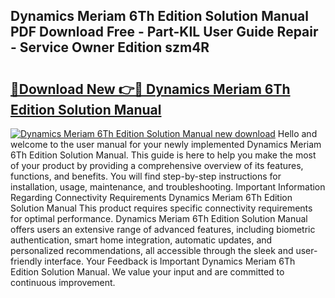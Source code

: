 ## Dynamics Meriam 6Th Edition Solution Manual PDF Download Free - Part-KIL User Guide Repair - Service Owner Edition szm4R

# <h2><a href="http://bc65442.oget.top/?id=Dynamics+Meriam+6Th+Edition+Solution+Manual">🔗Download New 👉🔴 Dynamics Meriam 6Th Edition Solution Manual</a></h2>

[![Dynamics Meriam 6Th Edition Solution Manual new download](https://i.imgur.com/5g1atiW.png)](http://bc65442.oget.top/?id=Dynamics+Meriam+6Th+Edition+Solution+Manual)
Hello and welcome to the user manual for your newly implemented Dynamics Meriam 6Th Edition Solution Manual. This guide is here to help you make the most of your product by providing a comprehensive overview of its features, functions, and benefits. You will find step-by-step instructions for installation, usage, maintenance, and troubleshooting. Important Information Regarding Connectivity Requirements Dynamics Meriam 6Th Edition Solution Manual This product requires specific connectivity requirements for optimal performance. Dynamics Meriam 6Th Edition Solution Manual offers users an extensive range of advanced features, including biometric authentication, smart home integration, automatic updates, and personalized recommendations, all accessible through the sleek and user-friendly interface. Your Feedback is Important Dynamics Meriam 6Th Edition Solution Manual. We value your input and are committed to continuous improvement.
